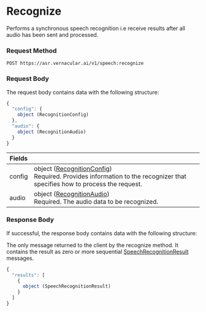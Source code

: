 # Recognize
Performs a synchronous speech recognition i.e receive results after all audio has been sent and processed.

### Request Method
`POST https://asr.vernacular.ai/v1/speech:recognize`

### Request Body
The request body contains data with the following structure:

```js
{
  "config": {
    object (RecognitionConfig)
  },
  "audio": {
    object (RecognitionAudio)
  }
}
```

|Fields||
|--|--|
|config|object ([RecognitionConfig](../types/RecognitionConfig.md))<br>Required. Provides information to the recognizer that specifies how to process the request.|
|audio|object ([RecognitionAudio](../types/RecognitionAudio.md))<br>Required. The audio data to be recognized.|

### Response Body
If successful, the response body contains data with the following structure:

The only message returned to the client by the recognize method. It contains the result as zero or more sequential [SpeechRecognitionResult](../types/SpeechRecognitionResult.md) messages.

```js
{
  "results": [
    {
      object (SpeechRecognitionResult)
    }
  ]
}
```